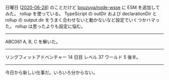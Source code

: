 日曜日 ([2020-06-28][]) のことだけど [bouzuya/node-wsse][] に ESM を追加してみた。 rollup を使っている。 TypeScript の outDir および declarationDir と rollup の output.dir をうまく合わせないと動かないなど設定でいくつかハマった。 rollup は思ったよりも設定に悩む。

---

ABC061 A, B, C を解いた。

---

リングフィットアドベンチャー 14 日目 レベル 37 ワールド 5 後半。

---

今日から新しい仕事だ。いろいろ分からない。

[2020-06-28]: https://blog.bouzuya.net/2020/06/28/
[bouzuya/node-wsse]: https://github.com/bouzuya/node-wsse

